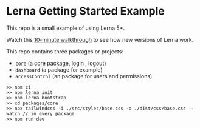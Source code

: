 # Lerna Getting Started Example

This repo is a small example of using Lerna 5+.

Watch this [10-minute walkthrough](https://youtu.be/1oxFYphTS4Y) to see how new versions of Lerna work.

This repo contains three packages or projects:

- `core` (a core package, login , logout)
- `dashboard` (a package for example)
- `accessControl` (an package for users and permissions)

```
>> npm ci
>> npm lerna init
>> npm lerna bootstrap
>> cd packages/core 
>> npx tailwindcss -i ./src/styles/base.css -o ./dist/css/base.css --watch // in every package
>> npm run dev
```
